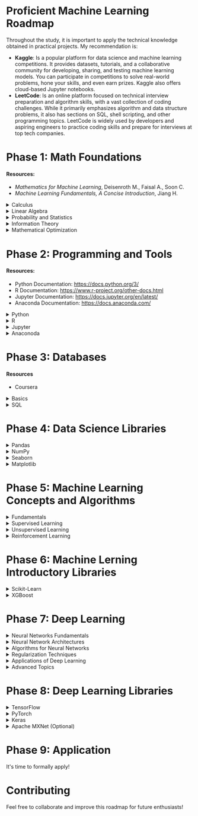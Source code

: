 # Proficient Machine Learning Roadmap
Throughout the study, it is important to apply the technical knowledge obtained in practical projects. My recommendation is:  

- **Kaggle**: Is a popular platform for data science and machine learning competitions. It provides datasets, tutorials, and a collaborative community for developing, sharing, and testing machine learning models. You can participate in competitions to solve real-world problems, hone your skills, and even earn prizes. Kaggle also offers cloud-based Jupyter notebooks.
- **LeetCode**: Is an online platform focused on technical interview preparation and algorithm skills, with a vast collection of coding challenges. While it primarily emphasizes algorithm and data structure problems, it also has sections on SQL, shell scripting, and other programming topics. LeetCode is widely used by developers and aspiring engineers to practice coding skills and prepare for interviews at top tech companies.
# Phase 1: Math Foundations
#### Resources: 
- _Mathematics for Machine Learning_, Deisenroth M., Faisal A., Soon C.
- _Machine Learning Fundamentals, A Concise Introduction_, Jiang H.
<details>
  <summary>Calculus</summary>
  
  - Functions (Algebraic and Transcendent)
  - Limits
  - Derivatives
  - Maxima and Minima
  - Optimization
  - Integrals
  - Fundamental Calculus Theorem
  - Taylor's Series

</details>
 <details>
  <summary>Linear Algebra</summary>

  - Vectors
  - Matrices
  - Systems of Linear Equations
  - Vector Spaces
  - Linear Independence
  - Basis and Rank
  - Linear Mappings
  - Eigenvalues and Eigenvectors
    
</details>
<details>
  <summary>Probability and Statistics</summary>  
  
  - Combinatory
  - Classic and Conditional Probability
  - Bayes Theorem
  - Joint, Marginal and Conditional Distributions
  - Discrete Random Variables (Uniform, Bernoulli, Binomial, Geometric, Hypergeometric, Poisson)
  - Continuous Random Variables (Uniform, Gaussian, Exponencial, Gamma, Beta)
  - Expectation, Variance and Moments
  - Transformation of Random Variables
</details>
<details>
  <summary>Information Theory</summary>  
  
  - Information and Entropy
  - Mutual Information
  - KL Divergence
</details>
<details>
  <summary>Mathematical Optimization</summary>  
  
  - General Formulation
  - Optimality Conditions
  - Numerical Optimization Methods
</details>

# Phase 2: Programming and Tools
#### Resources: 
-  Python Documentation: https://docs.python.org/3/
- R Documentation: https://www.r-project.org/other-docs.html
- Jupyter Documentation: https://docs.jupyter.org/en/latest/
- Anaconda Documentation: https://docs.anaconda.com/
<details>
  <summary>Python</summary>  
  
  - Basics (Sintaxis, Data Types, Casts)
  - Conditionals and Loops
  - Functions
  - Data Structures (lists, tuples, dictionaries, sets)
  - Exception Handling
  - OOP
</details>
<details>
  <summary>R</summary>  
  
  - Basics (Sintaxis, Data Types, Data Manipulation)
  - Data Handling
  - Data Visualization
  - Basic Stadistics
  - Modeling and basic ML Algorithms
</details>
<details>
  <summary>Jupyter</summary>  
  
  - Code and Markdown Cells
  - Jupyter Magic Commands (%timeit, %run, %%writefile, %load)
  - Notebooks
  - Widgets (ipywidgets)
</details>
<details>
  <summary>Anaconoda</summary>  
  
  - Installing and Managing Environments
  - Package Management
  - Managing Dependencies
  - Running Jupyter Notebooks
</details>

# Phase 3: Databases
#### Resources
- Coursera
<details>
  <summary>Basics</summary>  
  
  - Concept
  - Tables, rows and columns
  - Database Modeling (normalization, primary keys, foreing keys)
  - Data Types
  - Interaction and API's
  - Connection with Data Science Libraries
</details>
<details>

  <summary>SQL</summary>  
  
  - Basic Queries (SELECT, WHERE, ORDER BY)
  - Aggregation Operations (COUNT, SUM, AVG, MIN, MAX, GROUP BY, HAVING)
  - Subqueries (SELECT, WHERE, FROM)
  - Joins (INNER JOIN, LEFT JOIN, RIGHT JOIN, FULL OUTER JOIN)
  - Transaction Management (BEGIN TRANSACTION, COMMIT, ROLLBACK)
</details>

# Phase 4: Data Science Libraries
<details>
  <summary>Pandas</summary>  
  Pandas is a powerful and flexible open-source data manipulation and analysis library built on top of NumPy. It provides data structures like DataFrame and Series for handling and analyzing structured data (like tables).
</details>

<details>
  <summary>NumPy</summary>  
  NumPy (Numerical Python) is a library for performing numerical computations. It provides support for arrays, matrices, and many mathematical functions to operate on these arrays.
</details>

<details>
  <summary>Seaborn</summary>  
  Seaborn is built on top of Matplotlib and provides a high-level interface for drawing attractive and informative statistical graphics. It is particularly good for making complex plots, such as heatmaps, pair plots, and violin plots.
</details>

<details>
  <summary>Matplotlib</summary>  
  Matplotlib is a plotting library for creating static, interactive, and animated visualizations in Python. It provides tools to generate line plots, histograms, bar charts, and more.
</details>

# Phase 5: Machine Learning Concepts and Algorithms
<details>
  <summary>Fundamentals</summary>  
   
  - How a ML model learns
  - Generative AI
  - Discriminative AI
</details>
<details>
  <summary>Supervised Learning</summary>  
   
  - Concept
  - Classification (KNN, SVM, Decision Trees, Random Forest)
  - Regression (Linear Regression, Logistic Regression, Polynomial Regression)
</details>
<details>
  <summary>Unsupervised Learning</summary>   
  
  - Concept
  - Clustering (K-means, Hierarchical Clustering, DBSCAN)
  - Dimensionality Reduction (PCA, t-SNE)
  - Association Rule Learning (Apriori Algorithm, FP-Growth)
</details>
<details>
  <summary>Reinforcement Learning</summary>    
  
  - Concept
  - Value-based Algorithms
  - Policy-based Algorithms
  - Model-based Algorithms
</details>

# Phase 6: Machine Lerning Introductory Libraries
<details>
  <summary>Scikit-Learn</summary>  
  The most popular and easy-to-use library for machine learning in Python. It provides a wide range of algorithms and tools for classification, regression, clustering, dimensionality reduction, feature selection, and more. It also includes functions for data preprocessing and model validation.
</details>

<details>
  <summary>XGBoost</summary>  
  Optimized library for training decision tree boosting models. It is efficient and widely used in competitions like Kaggle due to its superior performance and ability to handle large volumes of data.
</details>

# Phase 7: Deep Learning
<details>
  <summary>Neural Networks Fundamentals</summary>    
  
  - Artificial Neuron
  - Artificial Neural Network (ANN)
  - Activation Functions
  - Forward Propagation
  - Backpropagation
  
</details>

<details>
  <summary>Neural Network Architectures</summary>    
  
  - Fully Connected Deep Neural Networks (DNNs)
  - Convolutional Neural Networks (CNNs)
  - Recurrent Neural Networks (RNNs)
  - Long Short-Term Memory (LSTM)
  - Gated Recurrent Units (GRUs)
  - Transformer Networks
  
</details>

<details>
  <summary>Algorithms for Neural Networks</summary>    
  
  - Loss Function
  - Gradient Descent
  - Stochastic Gradient Descent (SGD)
  - Mini-Batch Gradient Descent
  - Learning Rate
  - Momentum
  - Adaptive Learning Rate
  
</details>

<details>
  <summary>Regularization Techniques</summary>    

  - Dropout
  - L2/L1 Regularization
  - Early Stopping

</details>

<details>
  <summary>Applications of Deep Learning</summary>    

  - Computer Vision
  - Natural Language Processing (NLP)
  - Generative Models
  - Reinforcement Learning

</details>

<details>
  <summary>Advanced Topics</summary>    

  - Transfer Learning
  - Self-Supervised Learning
  - Attention Mechanism
  - Meta-Learning
  
</details>

# Phase 8: Deep Learning Libraries
<details>
  
  <summary>TensorFlow</summary>    
Open-source library used for numerical computation and building deep learning models. It provides a flexible ecosystem for deploying models on various platforms, from desktops to mobile devices and even edge devices. It supports neural networks, machine learning, and deep reinforcement learning.
</details>

<details>
  
  <summary>PyTorch</summary>    
Deep learning framework developed by Facebook's AI Research lab. It's known for its dynamic computation graph, making it very intuitive for researchers and practitioners. It is widely used in academia and industry for both research and production.
</details>

<details>
  
  <summary>Keras</summary>    
High-level API that simplifies building and training deep learning models. Originally developed as a standalone library, Keras is now integrated into TensorFlow as its official high-level API. It is user-friendly, allowing you to quickly prototype and iterate deep learning models.
</details>

<details>
  
  <summary> Apache MXNet (Optional)</summary>    
Open-source deep learning framework known for its scalability and speed. It was designed for both research and production and is backed by Amazon Web Services (AWS).
</details>

# Phase 9: Application
It's time to formally apply!
# Contributing
Feel free to collaborate and improve this roadmap for future enthusiasts!
